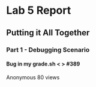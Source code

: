 # Lab 5 Report

## Putting it All Together

### Part 1 - Debugging Scenario

#### Bug in my grade.sh <                                 > #389
Anonymous                                                 80 views

